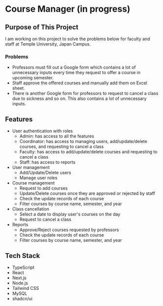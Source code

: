 # Course Manager (in progress)

## Purpose of This Project
I am working on this project to solve the problems below for faculty and staff at Temple University, Japan Campus.

### Problems
- Professors must fill out a Google form which contains a lot of unnecessary inputs every time they request to offer a course in upcoming semester.
- Staff approve the offered courses and manually add them on Excel sheet.
- There is another Google form for professors to request to cancel a class due to sickness and so on. This also contains a lot of unnecessary inputs.

## Features
- User authentication with roles
  - Admin: has access to all the features
  - Coordinator: has access to managing users, add/update/delete courses, and requesting to cancel a class
  - Faculty: has access to add/update/delete courses and requesting to cancel a class
  - Staff: has access to reports
- User management
  - Add/Update/Delete users
  - Manage user roles
- Course management
  - Request to add courses
  - Update/Delete courses once they are approved or rejected by staff
  - Check the update records of each course
  - Filter courses by course name, semester, and year
- Class cancellation
  - Select a date to display user's courses on the day
  - Request to cancel a class
- Reports
  - Approve/Reject courses requested by professors
  - Check the update records of each course
  - Filter courses by course name, semester, and year

## Tech Stack
- TypeScript
- React
- Next.js
- Node.js
- Tailwind CSS
- MySQL
- shadcn/ui